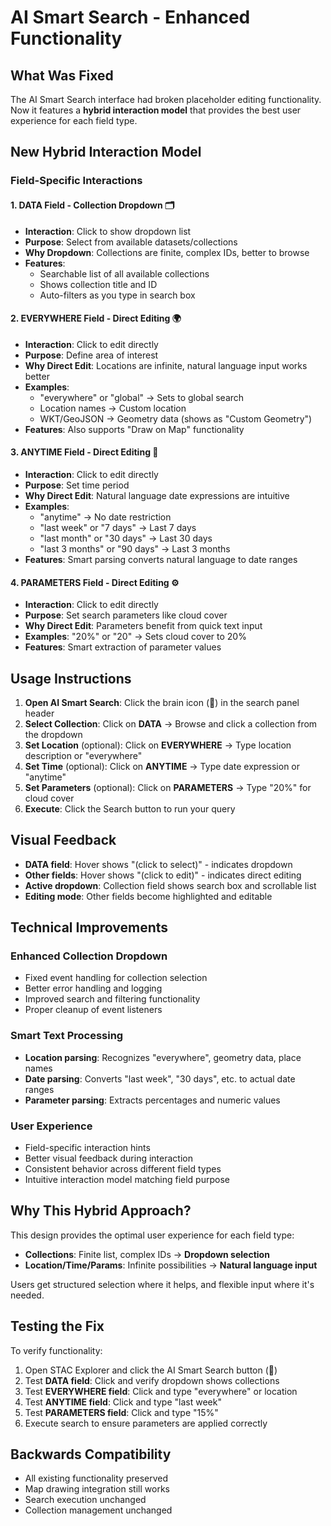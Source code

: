 # AI Smart Search - Enhanced Functionality

## What Was Fixed

The AI Smart Search interface had broken placeholder editing functionality. Now it features a **hybrid interaction model** that provides the best user experience for each field type.

## New Hybrid Interaction Model

### Field-Specific Interactions

#### 1. **DATA Field** - Collection Dropdown 🗂️
- **Interaction**: Click to show dropdown list
- **Purpose**: Select from available datasets/collections
- **Why Dropdown**: Collections are finite, complex IDs, better to browse
- **Features**:
  - Searchable list of all available collections
  - Shows collection title and ID
  - Auto-filters as you type in search box

#### 2. **EVERYWHERE Field** - Direct Editing 🌍
- **Interaction**: Click to edit directly
- **Purpose**: Define area of interest
- **Why Direct Edit**: Locations are infinite, natural language input works better
- **Examples**: 
  - "everywhere" or "global" → Sets to global search
  - Location names → Custom location
  - WKT/GeoJSON → Geometry data (shows as "Custom Geometry")
- **Features**: Also supports "Draw on Map" functionality

#### 3. **ANYTIME Field** - Direct Editing 📅
- **Interaction**: Click to edit directly  
- **Purpose**: Set time period
- **Why Direct Edit**: Natural language date expressions are intuitive
- **Examples**:
  - "anytime" → No date restriction
  - "last week" or "7 days" → Last 7 days
  - "last month" or "30 days" → Last 30 days
  - "last 3 months" or "90 days" → Last 3 months
- **Features**: Smart parsing converts natural language to date ranges

#### 4. **PARAMETERS Field** - Direct Editing ⚙️
- **Interaction**: Click to edit directly
- **Purpose**: Set search parameters like cloud cover
- **Why Direct Edit**: Parameters benefit from quick text input
- **Examples**: "20%" or "20" → Sets cloud cover to 20%
- **Features**: Smart extraction of parameter values

## Usage Instructions

1. **Open AI Smart Search**: Click the brain icon (🧠) in the search panel header
2. **Select Collection**: Click on **DATA** → Browse and click a collection from the dropdown
3. **Set Location** (optional): Click on **EVERYWHERE** → Type location description or "everywhere"
4. **Set Time** (optional): Click on **ANYTIME** → Type date expression or "anytime"
5. **Set Parameters** (optional): Click on **PARAMETERS** → Type "20%" for cloud cover
6. **Execute**: Click the Search button to run your query

## Visual Feedback

- **DATA field**: Hover shows "(click to select)" - indicates dropdown
- **Other fields**: Hover shows "(click to edit)" - indicates direct editing
- **Active dropdown**: Collection field shows search box and scrollable list
- **Editing mode**: Other fields become highlighted and editable

## Technical Improvements

### Enhanced Collection Dropdown
- Fixed event handling for collection selection
- Better error handling and logging
- Improved search and filtering functionality
- Proper cleanup of event listeners

### Smart Text Processing
- **Location parsing**: Recognizes "everywhere", geometry data, place names
- **Date parsing**: Converts "last week", "30 days", etc. to actual date ranges
- **Parameter parsing**: Extracts percentages and numeric values

### User Experience
- Field-specific interaction hints
- Better visual feedback during interaction
- Consistent behavior across different field types
- Intuitive interaction model matching field purpose

## Why This Hybrid Approach?

This design provides the optimal user experience for each field type:

- **Collections**: Finite list, complex IDs → **Dropdown selection**
- **Location/Time/Params**: Infinite possibilities → **Natural language input**

Users get structured selection where it helps, and flexible input where it's needed.

## Testing the Fix

To verify functionality:

1. Open STAC Explorer and click the AI Smart Search button (🧠)
2. Test **DATA field**: Click and verify dropdown shows collections
3. Test **EVERYWHERE field**: Click and type "everywhere" or location
4. Test **ANYTIME field**: Click and type "last week" 
5. Test **PARAMETERS field**: Click and type "15%"
6. Execute search to ensure parameters are applied correctly

## Backwards Compatibility

- All existing functionality preserved
- Map drawing integration still works
- Search execution unchanged
- Collection management unchanged
